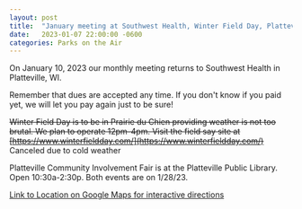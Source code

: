 ```yaml
---
layout: post
title:  "January meeting at Southwest Health, Winter Field Day, Platteville Community Involvement Fair"
date:   2023-01-07 22:00:00 -0600
categories: Parks on the Air
---
```


On January 10, 2023 our monthly meeting returns to Southwest Health in Platteville, WI.

Remember that dues are accepted any time. If you don't know if you paid yet, we will let you pay again just to be sure!

~~Winter Field Day is to be in Prairie du Chien providing weather is not too brutal. We plan to operate 12pm-4pm.  Visit the field say site at [https://www.winterfieldday.com/](https://www.winterfieldday.com/)~~ Canceled due to cold weather

Platteville Community Involvement Fair is at the Platteville Public Library. Open 10:30a-2:30p.
Both events are on 1/28/23.

[Link to Location on Google Maps for interactive directions](https://goo.gl/maps/bwVa3ETrc9KoFssx9)
